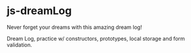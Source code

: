 # js-dreamLog
Never forget your dreams with this amazing dream log!

Dream Log, practice w/ constructors, prototypes, local storage and form validation.
